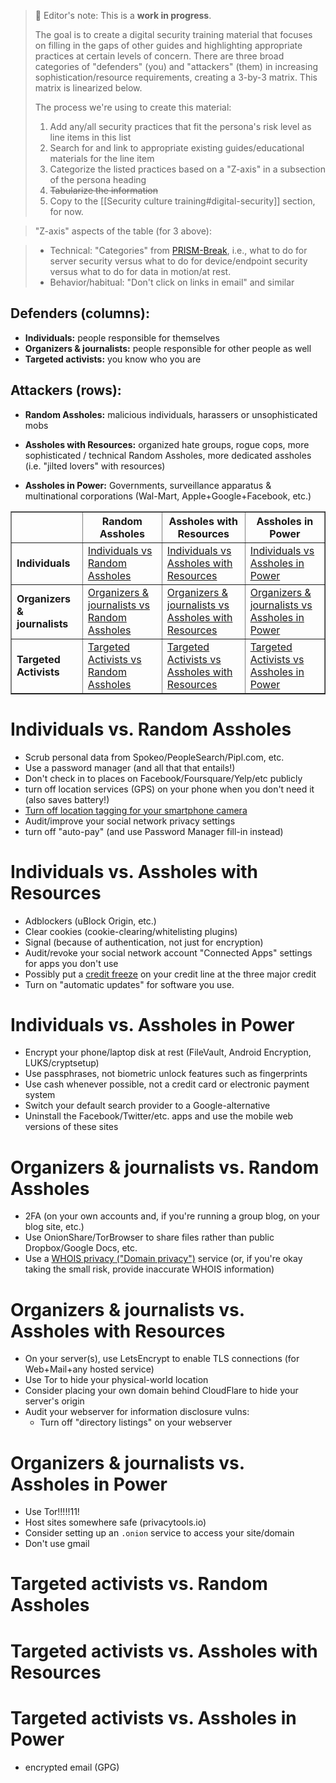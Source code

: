 > 📝 Editor's note: This is a **work in progress**.
>
> The goal is to create a digital security training material that focuses on filling in the gaps of other guides and highlighting appropriate practices at certain levels of concern. There are three broad categories of "defenders" (you) and "attackers" (them) in increasing sophistication/resource requirements, creating a 3-by-3 matrix. This matrix is linearized below.
> 
> The process we're using to create this material:
> 
> 1. Add any/all security practices that fit the persona's risk level as line items in this list
> 2. Search for and link to appropriate existing guides/educational materials for the line item
> 3. Categorize the listed practices based on a "Z-axis" in a subsection of the persona heading
> 4. ~~Tabularize the information~~
> 5. Copy to the [[Security culture training#digital-security]] section, for now.

> "Z-axis" aspects of the table (for 3 above):

> * Technical: "Categories" from [PRISM-Break](https://prism-break.org/en/all/), i.e., what to do for server security versus what to do for device/endpoint security versus what to do for data in motion/at rest.
> * Behavior/habitual: "Don't click on links in email" and similar



## Defenders (columns):

* <b>Individuals:</b> people responsible for themselves
* <b>Organizers & journalists:</b> people responsible for other people as well
* <b>Targeted activists:</b> you know who you are

## Attackers (rows):

* <b>Random Assholes:</b> malicious individuals, harassers or unsophisticated mobs
* <b>Assholes with Resources:</b> organized hate groups, rogue cops, more
  sophisticated / technical Random Assholes, more dedicated assholes (i.e. "jilted
  lovers" with resources)
  
* <b>Assholes in Power:</b> Governments, surveillance apparatus & multinational
  corporations (Wal-Mart, Apple+Google+Facebook, etc.)

<table border="1" cellpadding="10" cellspacing="0">
  <tr>
    <th></th>
    <th><b>Random Assholes</b></th>
    <th><b>Assholes with Resources</b></th>
    <th><b>Assholes in Power</b></th>
  </tr>
  <tr>
    <td><b>Individuals</b></td>
    <td>
      <a href="#individuals-vs-random-assholes">
        Individuals vs Random Assholes</a>
    </td>
    <td>
      <a href="#individuals-vs-assholes-with-resources">
        Individuals vs Assholes with Resources</a>
    </td>
    <td>
      <a href="#individuals-vs-assholes-in-power">
        Individuals vs Assholes in Power</a>
    </td>
  </tr>
  <tr>
    <td><b>Organizers &amp; journalists</b></td>
    <td>
      <a href="#organizers--journalists-vs-random-assholes">
        Organizers &amp; journalists vs Random Assholes</a>
    </td>
    <td>
      <a href="#organizers--journalists-vs-assholes-with-resources">
        Organizers &amp; journalists vs Assholes with Resources</a>
    </td>
    <td>
      <a href="#organizers--journalists-vs-assholes-in-power">
        Organizers &amp; journalists vs Assholes in Power</a>
    </td>
  </tr>
  <tr>
    <td><b>Targeted Activists</b></td>
    <td>
      <a href="#targeted-activists-vs-random-assholes">
        Targeted Activists vs Random Assholes</a>
    </td>
    <td>
      <a href="#targeted-activists-vs-assholes-with-resources">
        Targeted Activists vs Assholes with Resources</a>
    </td>
    <td>
      <a href="#targeted-activists-vs-assholes-in-power">
        Targeted Activists vs Assholes in Power</a>
    </td>
  </tr>
</table>

# Individuals vs. Random Assholes

* Scrub personal data from Spokeo/PeopleSearch/Pipl.com, etc.
* Use a password manager (and all that that entails!)
* Don't check in to places on Facebook/Foursquare/Yelp/etc publicly
* turn off location services (GPS) on your phone when you don't need it (also saves battery!)
* [Turn off location tagging for your smartphone camera](https://www.wired.com/2013/07/tip-smartphone-camera-gps/)
* Audit/improve your social network privacy settings
* turn off "auto-pay" (and use Password Manager fill-in instead)

# Individuals vs. Assholes with Resources

* Adblockers (uBlock Origin, etc.)
* Clear cookies (cookie-clearing/whitelisting plugins)
* Signal (because of authentication, not just for encryption)
* Audit/revoke your social network account "Connected Apps" settings for apps you don't use
* Possibly put a [credit freeze](https://en.wikipedia.org/wiki/Credit_freeze) on your credit line at the three major credit
* Turn on "automatic updates" for software you use.

# Individuals vs. Assholes in Power

* Encrypt your phone/laptop disk at rest (FileVault, Android Encryption, LUKS/cryptsetup)
* Use passphrases, not biometric unlock features such as fingerprints
* Use cash whenever possible, not a credit card or electronic payment system
* Switch your default search provider to a Google-alternative
* Uninstall the Facebook/Twitter/etc. apps and use the mobile web versions of these sites

# Organizers & journalists vs. Random Assholes

* 2FA (on your own accounts and, if you're running a group blog, on your blog site, etc.)
* Use OnionShare/TorBrowser to share files rather than public Dropbox/Google Docs, etc.
* Use a [WHOIS privacy ("Domain privacy")](https://en.wikipedia.org/wiki/Domain_privacy) service (or, if you're okay taking the small risk, provide inaccurate WHOIS information)

# Organizers & journalists vs. Assholes with Resources

* On your server(s), use LetsEncrypt to enable TLS connections (for Web+Mail+any hosted service)
* Use Tor to hide your physical-world location
* Consider placing your own domain behind CloudFlare to hide your server's origin
* Audit your webserver for information disclosure vulns:
  * Turn off "directory listings" on your webserver

# Organizers & journalists vs. Assholes in Power

* Use Tor!!!!!11!
* Host sites somewhere safe (privacytools.io)
* Consider setting up an `.onion` service to access your site/domain
* Don't use gmail

# Targeted activists vs. Random Assholes

# Targeted activists vs. Assholes with Resources

# Targeted activists vs. Assholes in Power

* encrypted email (GPG)
